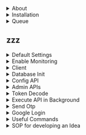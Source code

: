 <details>
<summary>About</summary>

<br>

About
- Open-source backend framework to speed up large-scale application development  
- Modular architecture combining functional and procedural styles  
- Pure functions used to minimize side effects and improve testability  
- Built-in support for Postgres, Redis, S3, Kafka, and many other services  
- Production-ready to build APIs, background jobs, and integrations quickly  
- Minimal boilerplate so you don’t have to reinvent the wheel each time  
- Non-opinionated: full flexibility in defining business schema, API structure, and external libraries

Tech Stack
- Language: Python  
- Framework: FastAPI (for building async APIs)  
- Database: PostgreSQL (primary relational database)  
- Caching: Redis or Valkey (used for cache, rate limiting, task queues, etc.)  
- Object Storage: S3 (for storing files and media objects)  
- Queue: RabbitMQ or Kafka (for background jobs and async processing)  
- Task Worker: Celery (for background processing)  
- Monitoring: Sentry/Prometheus (for error tracking and performance monitoring)  
</details>









<details>
<summary>Installation</summary>

<br>

```bash
#download repo
git clone https://github.com/atom36942/atom.git
cd atom

#create venv
python3 -m venv venv

#install requirements
./venv/bin/pip install -r requirements.txt

#setup .env
config_postgres_url=postgresql://atom@127.0.0.1/postgres
config_redis_url=redis://localhost:6379
config_key_root=2n91nIEaJpsqjFUz
config_key_jwt=2n91nIEaJpsqjFUz

#server start direct
./venv/bin/uvicorn main:app --reload

#server start docker
docker build -t atom .
docker run -p 8000:8000 atom

#test curls
./curl.sh
```
</details>











<details>
<summary>Queue</summary>

<br>

Consumer env
```bash
#celery
config_celery_broker_url=redis://localhost:6379
config_postgres_url=postgresql://atom@127.0.0.1/postgres

#kafka
config_kafka_url=value
config_kafka_username=value
config_kafka_password=value
config_postgres_url=postgresql://atom@127.0.0.1/postgres

#rabbitmq
config_rabbitmq_url=amqp://guest:guest@localhost:5672
config_postgres_url=postgresql://atom@127.0.0.1/postgres

#redis
config_redis_pubsub_url=redis://localhost:6379
config_postgres_url=postgresql://atom@127.0.0.1/postgres
```
Consumer run
```bash
#celery
cd consumer
./venv/bin/celery -A consumer_celery worker --loglevel=info

#kafka
cd consumer
./venv/bin/python consumer_kafka.py

#rabbitmq
./venv/bin/python consumer_rabbitmq.py

#redis
./venv/bin/python consumer_redis.py
```
Producer env
```bash
#celery
config_celery_broker_url=redis://localhost:6379

#kafka
config_kafka_url=value
config_kafka_username=value
config_kafka_password=value

#rabbitmq
config_rabbitmq_url=amqp://guest:guest@localhost:5672

#redis
config_redis_pubsub_url=redis://localhost:6379
```
#Producer client
```bash
request.app.state.client_celery_producer
request.app.state.client_kafka_producer
request.app.state.client_rabbitmq_producer
request.app.state.client_redis_producer
```
</details>























## zzz

<details>
<summary>Default Settings</summary>

<br>

- With below config keys,you can control default settings
- Default values are in main.py config section
- You can add them in `.env` or `config.py` to update default value
- Each key is independent of each other
```bash
#postgres
config_postgres_min_connection=5
config_postgres_max_connection=20

#ratelimiter
config_redis_url_ratelimiter=value

#token
config_token_expire_sec=10000
config_token_user_key_list=id,mobile

#enable/disable
config_is_signup=1
config_is_otp_verify_profile_update=1
config_is_log_api=1
config_is_prometheus==0

#batch
config_batch_log_api=10
config_batch_object_create=10

#cors                             
config_cors_origin_list=x,y,z                   
config_cors_method_list=x,y,z
config_cors_headers_list=x,y,z
config_cors_allow_credentials=False

#crud
config_public_table_create_list=post,comment
config_public_table_read_list=users,post
config_column_update_disabled_list=is_active,is_verified

#mode
config_mode_check_api_access=token/cache
config_mode_check_is_active=token/cache

#cache
config_limit_cache_users_api_access=0
config_limit_cache_users_is_active=0     
```
</details>

<details>
<summary>Enable Monitoring</summary>

<br>

Add the following key to your `.env` file
```bash
#sentry
config_sentry_dsn=value

#prometheus
config_is_prometheus=1
```
</details>

<details>
<summary>Client</summary>

<br>

- Search client name in `main.py` or `function.py` for understaning usage. Docs link below:-
- Databases - https://github.com/encode/databases
- Asyncpg - https://github.com/MagicStack/asyncpg
- Redis - https://redis.readthedocs.io/en/stable/examples/asyncio_examples.html
- Mongodb - https://motor.readthedocs.io/en/stable
- AWS S3/SNS/SES - https://boto3.amazonaws.com
- Posthog - https://posthog.com/docs/libraries/python
- OpenAI - https://github.com/openai/openai-python
- How to enable: add below key in .env
```bash
#postgres
config_postgres_url=postgresql://atom@127.0.0.1/postgres
config_postgres_url_read=postgresql://atom@127.0.0.1/postgres

#redis
config_redis_url=redis://localhost:6379

#mongodb
config_mongodb_url=mongodb://localhost:27017

#aws s3
config_aws_access_key_id=value
config_aws_secret_access_key=value
config_s3_region_name=value

#aws sns
config_aws_access_key_id=value
config_aws_secret_access_key=value
config_sns_region_name=value

#aws ses
config_aws_access_key_id=value
config_aws_secret_access_key=value
config_ses_region_name=value

#posthog
config_posthog_project_host=value
config_posthog_project_key=value

#openai
config_openai_key=value
```

How to access client in your routes.
```python
request.app.state.client_postgres
request.app.state.client_postgres_asyncpg
request.app.state.client_postgres_asyncpg_pool
request.app.state.client_postgres_read
request.app.state.client_redis
request.app.state.client_mongodb
request.app.state.client_s3
request.app.state.client_s3_resource
request.app.state.client_sns
request.app.state.client_ses
request.app.state.client_posthog
request.app.state.client_openai 
 ```
</details>

<details>
<summary>Database Init</summary>

<br>

- Extend below config_postgres_schema as per your schema.
- Replace it in config.py
```python
config_postgres_schema={
"table":{
"test":[
"created_at-timestamptz-0-brin",
"updated_at-timestamptz-0-0",
"created_by_id-bigint-0-0",
"updated_by_id-bigint-0-0",
"is_active-smallint-0-btree",
"is_verified-smallint-0-btree",
"is_deleted-smallint-0-btree",
"is_protected-smallint-0-btree",
"type-bigint-0-btree",
"title-text-0-btree,gin",
"description-text-0-0",
"file_url-text-0-0",
"link_url-text-0-0",
"tag-text-0-0",
"rating-numeric(10,3)-0-0",
"remark-text-0-btree,gin",
"location-geography(POINT)-0-gist",
"metadata-jsonb-0-gin"
],
"users":[
"created_at-timestamptz-0-brin",
"updated_at-timestamptz-0-0",
"created_by_id-bigint-0-0",
"updated_by_id-bigint-0-0",
"is_active-smallint-0-btree",
"is_verified-smallint-0-btree",
"is_deleted-smallint-0-btree",
"is_protected-smallint-0-btree",
"type-bigint-1-btree",
"username-text-0-btree",
"password-text-0-btree",
"google_id-text-0-btree",
"google_data-jsonb-0-0",
"email-text-0-btree",
"mobile-text-0-btree",
"api_access-text-0-0",
"last_active_at-timestamptz-0-0",
"username_bigint-bigint-0-btree",
"password_bigint-bigint-0-btree"
],
"otp":[
"created_at-timestamptz-0-brin",
"otp-integer-1-0",
"email-text-0-btree",
"mobile-text-0-btree"
],
"log_password":[
"created_at-timestamptz-0-0",
"user_id-bigint-0-0",
"password-text-0-0"
],
"message":[
"created_at-timestamptz-0-brin",
"updated_at-timestamptz-0-0",
"created_by_id-bigint-1-btree",
"updated_by_id-bigint-0-0",
"is_deleted-smallint-0-btree",
"user_id-bigint-1-btree",
"description-text-1-0",
"is_read-smallint-0-btree"
],
"report_user":[
"created_at-timestamptz-0-0",
"created_by_id-bigint-1-btree",
"user_id-bigint-1-btree"
],
"log_api":[
"created_at-timestamptz-0-0",
"created_by_id-bigint-0-0",
"type-bigint-0-btree",
"ip_address-text-0-0",
"api-text-0-btree,gin",
"method-text-0-0",
"query_param-text-0-0",
"status_code-smallint-0-0",
"response_time_ms-numeric(1000,3)-0-0",
"description-text-0-0"
],
},
"query":{
"users_disable_bulk_delete":"create or replace trigger trigger_delete_disable_bulk_users after delete on users referencing old table as deleted_rows for each statement execute procedure function_delete_disable_bulk(1);",
"users_check_username":"alter table users add constraint constraint_check_users_username check (username = lower(username) and username not like '% %' and trim(username) = username);",
"users_unique_1":"alter table users add constraint constraint_unique_users_type_username unique (type,username);",
"users_unique_2":"alter table users add constraint constraint_unique_users_type_email unique (type,email);",
"users_unique_3":"alter table users add constraint constraint_unique_users_type_mobile unique (type,mobile);",
"users_unique_4":"alter table users add constraint constraint_unique_users_type_google_id unique (type,google_id);",
"users_unique_5":"alter table report_user add constraint constraint_unique_report_user unique (created_by_id,user_id);",
"users_unique_6":"alter table users add constraint constraint_unique_users_type_username_bigint unique (type,username_bigint);",
}
}
```
- It has two keys: table and query.
- Table contains table definitions.
- Query contains extra SQL queries to run.
- Understanding schema:-
```python
"type-bigint-0-btree"
"title-text-1-btree,gin"
```
- each row represent one column in the table
- `type` or `title` = column name
- `bigint` or `text` = column datatype
- `0` or `1` = column can be be null or not. if 0, it can be null else 1 which will force not null constraint
- `btree` or `btree,gin`  = index on that column. if 0, no index. it can be multiple also with comma separated values
- Hit below curl to init the database
- Token root is from .env (`config_key_root`)
```curl
curl -X GET "$baseurl/root/postgres-init" -H "Authorization: Bearer $token_root"
```
</details>

<details>
<summary>Config API</summary>

<br>

- Update below `config_api` dict in `config.py` for your api settings:
```bash
config_api={
"/admin/object-create":{"id":1},
"/admin/object-update":{"id":2},
"/admin/ids-update":{"id":3},
"/admin/ids-delete":{"id":4}, 
"/admin/object-read":{"id":5,"cache_sec":["redis",100]},
"/admin/postgres-query-runner":{"id":6},
"/test":{"id":7,"is_token":0,"is_active_check":1,"cache_sec":["inmemory",60],"ratelimiter_times_sec":[1,3]},
}
```
- enable admin check - id:100
- enable auth - is_token:1
- enable user active check - is_active_check:1
- enable caching - cache_sec:["inmemory/redis",60]
- enable ratelimiter - ratelimiter_times_sec:[1,3]
</details>

<details>
<summary>Admin APIs</summary>

<br>

- Add `/admin` in the route path to mark it as an admin API  
- Check the `curl.txt` file for examples
- `/admin` APIs are meant for routes that should be restricted to limited users.  
- Access control is check by middleware using token
- Assign a unique ID in the `config_api` in `config.py`:
```bash
"id":3
```
- Only users whose `api_access` column in the database contains that API ID will be allowed to access it  
- Example to give user_id=1 access to admin APIs with IDs 1,2,3
```sql
update users set api_access='1,2,3' where id=1;
```
- To revoke access, update `api_access` column and refresh token 
</details>

<details>
<summary>Token Decode</summary>

<br>

- Decoded user info is injected into `request.state.user` for downstream access.
```bash
request.state.user.get("id")
request.state.user.get("is_active")
request.state.user.get("mobile")
```
</details>

<details>
<summary>Execute API in Background</summary>

<br>

- Check the `curl.txt` file for examples
- Immediately returns a success response while processing continues in the background.
- Send below key in query params:
```python
is_background=1
```
</details>

<details>
<summary>Send Otp</summary>

<br>

- Fast2SMS - https://www.fast2sms.com/docs
- Resend - https://resend.com/docs/api-reference
- Check api in the public section of file `curl.txt`
- Add the following key to your `.env` file
```bash
#fast2sms
config_fast2sms_url=value
config_fast2sms_key=value

#resend
config_resend_url=value
config_resend_key=value
```
</details>

<details>
<summary>Google Login</summary>

<br>

- Check api in the auth section of file `curl.txt`
- Add the following key to your `.env` file
```bash
#google
config_google_login_client_id=value
```
</details>

<details>
<summary>Useful Commands</summary>

<br>

```bash
#package
./venv/bin/pip install fastapi
./venv/bin/pip install --upgrade fastapi
./venv/bin/pip uninstall fastapi
./venv/bin/pip freeze > requirements.txt

#stop python
lsof -ti :8000 | xargs kill -9

#reset postgres                    
drop schema if exists public cascade;
create schema if not exists public;

#export postgres
\copy table to 'path'  delimiter ',' csv header;
\copy (query) to 'path'  delimiter ',' csv header;

#import postgres       
\copy table from 'path' delimiter ',' csv header;
\copy table(column) from 'path' delimiter ',' csv header;   
```
</details>

<details>
<summary>SOP for developing an Idea</summary>

<br>

- `Idea` – Founder: Define problem, scope, and core features.
- `Design` – UI/UX: Convert idea into clear user flows and visual layouts.
- `Frontend` – Frontend Developer: Build responsive UI from approved designs.
- `Backend` – Backend Developer: Develop APIs, database, and business logic (Atom can be used).
- `Deployment` – Backend Developer: Deploy code to server.
- `Testing` – QA: Verify functionality, log defects, approve prototype.
- `Live` – Founder: Make the prototype publicly accessible and announce launch.
</details>

